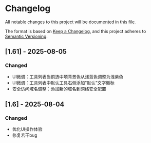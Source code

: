 # Changelog

All notable changes to this project will be documented in this file.

The format is based on [Keep a Changelog](https://keepachangelog.com/en/1.0.0/),
and this project adheres to [Semantic Versioning](https://semver.org/spec/v2.0.0.html).

## [1.61] - 2025-08-05

### Changed
- UI微调：工具列表当前选中项背景色从浅蓝色调整为浅紫色
- UI微调：工具列表中默认工具右侧添加"默认"文字徽标
- 安全访问域名调整：添加新的域名到网络安全配置

## [1.6] - 2025-08-04

### Changed
- 优化UI操作体验
- 修复若干bug
